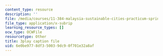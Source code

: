 ```yaml
---
content_type: resource
description: ''
file: /media/courses/11-384-malaysia-sustainable-cities-practicum-spring-2018/6e0be9778df350039dc90f701e32a8af_JlKqhxwezkg.vtt
file_type: application/x-subrip
learning_resource_types: []
ocw_type: OCWFile
resourcetype: Other
title: 3play caption file
uid: 6e0be977-8df3-5003-9dc9-0f701e32a8af
---
```

